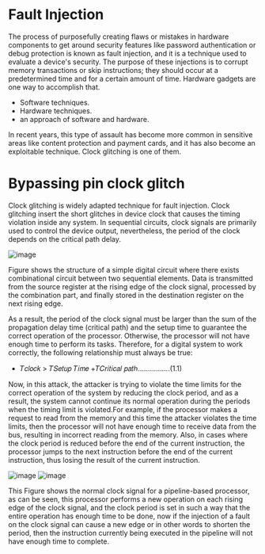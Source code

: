 # Fault Injection
The process of purposefully creating flaws or mistakes in hardware components to get around security features like password authentication or debug protection is known as 
fault injection, and it is a technique used to evaluate a device's security. The purpose of these injections is to corrupt memory transactions or skip instructions; they 
should occur at a predetermined time and for a certain amount of time. Hardware gadgets are one way to accomplish that.
- Software techniques.
- Hardware techniques.
- an approach of software and hardware.

In recent years, this type of assault has become more common in sensitive areas like content protection and payment cards, and it has also become an exploitable technique.
Clock glitching is one of them.

# Bypassing pin clock glitch

Clock glitching is widely adapted technique for fault injection. Clock glitching insert the short glitches in device clock that causes the timing violation inside any system. 
In sequential circuits, clock signals are primarily used to control the device output, nevertheless, the period of the clock depends on the critical path delay.

![image](https://github.com/Ahsan728/Clock_glitching/assets/34878134/27079f85-28f6-4a23-99b1-b9f57de81afd)

Figure shows the structure of a simple digital circuit where there exists combinational circuit between two sequential elements. Data is transmitted from the source register 
at the rising edge of the clock signal, processed by the combination part, and finally stored in the destination register on the next rising edge.

As a result, the period of the clock signal must be larger than the sum of the propagation delay time (critical path) and the setup time to guarantee the correct operation 
of the processor. Otherwise, the processor will not have enough time to perform its tasks. Therefore, for a digital system to work correctly, the following relationship must 
always be true:
- 𝑇𝑐𝑙𝑜𝑐𝑘 > 𝑇𝑆𝑒𝑡𝑢𝑝 𝑇𝑖𝑚𝑒 +𝑇𝐶𝑟𝑖𝑡𝑖𝑐𝑎𝑙 𝑝𝑎𝑡ℎ…………….(1.1)

Now, in this attack, the attacker is trying to violate the time limits for the correct operation of the system by reducing the clock period, and as a result, the system cannot 
continue its normal operation during the periods when the timing limit is violated.For example, if the processor makes a request to read from the memory and this time the attacker 
violates the time limits, then the processor will not have enough time to receive data from the bus, resulting in incorrect reading from the memory. Also, in cases where the clock 
period is reduced before the end of the current instruction, the processor jumps to the next instruction before the end of the current instruction, thus losing the result of the 
current instruction.

![image](https://github.com/Ahsan728/Clock_glitching/assets/34878134/15dca8c6-6267-4b50-bdab-4166c016d416) ![image](https://github.com/Ahsan728/Clock_glitching/assets/34878134/a491ca42-e448-4715-abbf-aefab4841b5f)

This Figure shows the normal clock signal for a pipeline-based processor, as can be seen, this processor performs a new operation on each rising edge of the clock signal, and 
the clock period is set in such a way that the entire operation has enough time to be done, now if the injection of a fault on the clock signal can cause a new edge or in 
other words to shorten the period, then the instruction currently being executed in the pipeline will not have enough time to complete.
